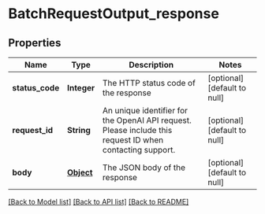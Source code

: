 # BatchRequestOutput_response
## Properties

| Name | Type | Description | Notes |
|------------ | ------------- | ------------- | -------------|
| **status\_code** | **Integer** | The HTTP status code of the response | [optional] [default to null] |
| **request\_id** | **String** | An unique identifier for the OpenAI API request. Please include this request ID when contacting support. | [optional] [default to null] |
| **body** | [**Object**](.md) | The JSON body of the response | [optional] [default to null] |

[[Back to Model list]](../README.md#documentation-for-models) [[Back to API list]](../README.md#documentation-for-api-endpoints) [[Back to README]](../README.md)

